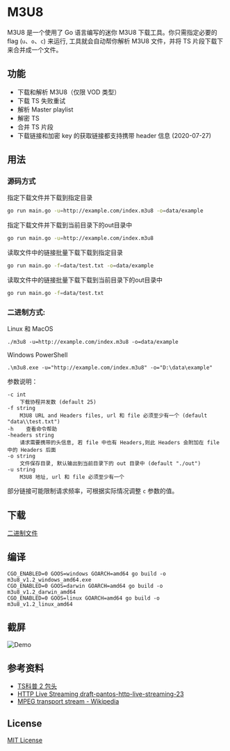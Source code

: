 # M3U8

M3U8 是一个使用了 Go 语言编写的迷你 M3U8 下载工具。你只需指定必要的 flag (`u`、`o`、`c`) 来运行, 工具就会自动帮你解析 M3U8 文件，并将 TS 片段下载下来合并成一个文件。



## 功能

- 下载和解析 M3U8（仅限 VOD 类型）
- 下载 TS 失败重试
- 解析 Master playlist
- 解密 TS
- 合并 TS 片段
- 下载链接和加密 key 的获取链接都支持携带 header 信息 (2020-07-27)

## 用法

### 源码方式

指定下载文件并下载到指定目录
```bash
go run main.go -u=http://example.com/index.m3u8 -o=data/example
```

指定下载文件并下载到当前目录下的out目录中
```bash
go run main.go -u=http://example.com/index.m3u8
```

读取文件中的链接批量下载下载到指定目录
```bash
go run main.go -f=data/test.txt -o=data/example
```

读取文件中的链接批量下载下载到当前目录下的out目录中
```bash
go run main.go -f=data/test.txt
```
### 二进制方式:

Linux 和 MacOS

```
./m3u8 -u=http://example.com/index.m3u8 -o=data/example
```

Windows PowerShell

```
.\m3u8.exe -u="http://example.com/index.m3u8" -o="D:\data\example"
```

参数说明：

```
-c int
    下载协程并发数 (default 25)
-f string
    M3U8 URL and Headers files, url 和 file 必须至少有一个 (default "data\\test.txt")
-h    查看命令帮助
-headers string
    请求需要携带的头信息, 若 file 中也有 Headers,则此 Headers 会附加在 file 中的 Headers 后面
-o string
    文件保存目录, 默认输出到当前目录下的 out 目录中 (default "./out")
-u string
    M3U8 地址, url 和 file 必须至少有一个
```

部分链接可能限制请求频率，可根据实际情况调整 `c` 参数的值。

## 下载

[二进制文件](https://github.com/sudot/m3u8/releases)

## 编译
```
CGO_ENABLED=0 GOOS=windows GOARCH=amd64 go build -o m3u8_v1.2_windows_amd64.exe
CGO_ENABLED=0 GOOS=darwin GOARCH=amd64 go build -o m3u8_v1.2_darwin_amd64
CGO_ENABLED=0 GOOS=linux GOARCH=amd64 go build -o m3u8_v1.2_linux_amd64
```

## 截屏

![Demo](./screenshots/demo.gif)

## 参考资料

- [TS科普 2 包头](https://blog.csdn.net/cabbage2008/article/details/49281729)
- [HTTP Live Streaming draft-pantos-http-live-streaming-23](https://tools.ietf.org/html/draft-pantos-http-live-streaming-23#section-4.3.4.2)
- [MPEG transport stream - Wikipedia](https://en.wikipedia.org/wiki/MPEG_transport_stream)


## License

[MIT License](./LICENSE)